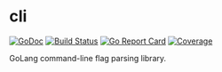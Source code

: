 cli
===

[![GoDoc](https://godoc.org/github.com/Juici/cli?status.svg)](https://godoc.org/github.com/Juici/cli)
[![Build Status](https://travis-ci.org/Juici/cli.svg?branch=master)](https://travis-ci.org/Juici/cli)
[![Go Report Card](https://goreportcard.com/badge/github.com/Juici/cli)](https://goreportcard.com/report/github.com/Juici/cli)
[![Coverage](https://coveralls.io/repos/github/Juici/cli/badge.svg?branch=master)](https://coveralls.io/github/Juici/cli?branch=master)

GoLang command-line flag parsing library.
